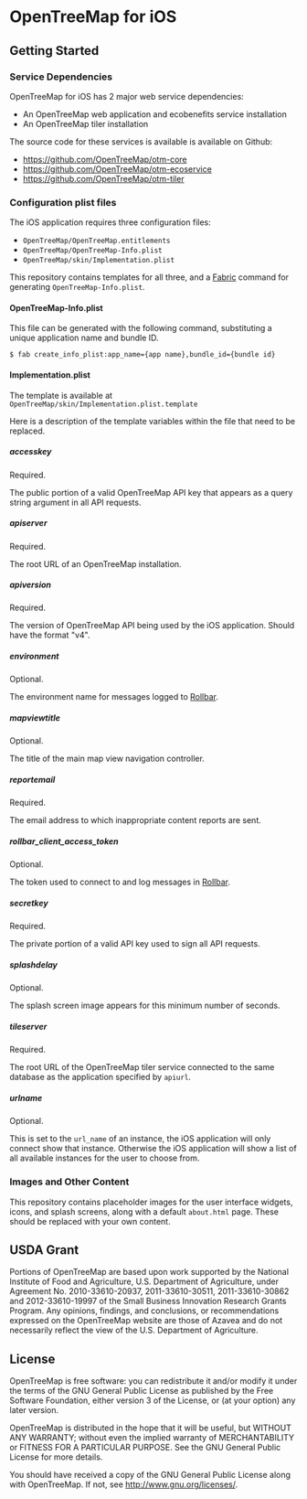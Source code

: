 # OpenTreeMap for iOS

## Getting Started

### Service Dependencies

OpenTreeMap for iOS has 2 major web service dependencies:

  - An OpenTreeMap web application and ecobenefits service installation
  - An OpenTreeMap tiler installation

The source code for these services is available is available on Github:

- https://github.com/OpenTreeMap/otm-core
- https://github.com/OpenTreeMap/otm-ecoservice
- https://github.com/OpenTreeMap/otm-tiler


### Configuration plist files

The iOS application requires three configuration files:

* `OpenTreeMap/OpenTreeMap.entitlements`
* `OpenTreeMap/OpenTreeMap-Info.plist`
* `OpenTreeMap/skin/Implementation.plist`

This repository contains templates for all three, and a
[Fabric](http://www.fabfile.org/) command for generating
`OpenTreeMap-Info.plist`.

#### OpenTreeMap-Info.plist

This file can be generated with the following command, substituting
a unique application name and bundle ID.

    $ fab create_info_plist:app_name={app name},bundle_id={bundle id}

#### Implementation.plist

The template is available at `OpenTreeMap/skin/Implementation.plist.template`

Here is a description of the template variables within the file that
need to be replaced.

##### accesskey

Required.

The public portion of a valid OpenTreeMap API key that appears as a
query string argument in all API requests.

##### apiserver

Required.

The root URL of an OpenTreeMap installation.

##### apiversion

Required.

The version of OpenTreeMap API being used by the iOS
application. Should have the format "v4".

##### environment

Optional.

The environment name for messages logged to [Rollbar](https://rollbar.com/).

##### mapviewtitle

Optional.

The title of the main map view navigation controller.

##### reportemail

Required.

The email address to which inappropriate content reports are sent.

##### rollbar_client_access_token

Optional.

The token used to connect to and log messages in [Rollbar](https://rollbar.com/).

##### secretkey

Required.

The private portion of a valid API key used to sign all API requests.

##### splashdelay

Optional.

The splash screen image appears for this  minimum number of seconds.

##### tileserver

Required.

The root URL of the OpenTreeMap tiler service connected to the same
database as the application specified by `apiurl`.

##### urlname

Optional.

This is set to the `url_name` of an instance, the iOS application
will only connect show that instance. Otherwise the iOS application
will show a list of all available instances for the user to choose
from.


### Images and Other Content

This repository contains placeholder images for the user interface
widgets, icons, and splash screens, along with a default `about.html`
page. These should be replaced with your own content.




## USDA Grant

Portions of OpenTreeMap are based upon work supported by the National Institute of Food and Agriculture, U.S. Department of Agriculture, under Agreement No. 2010-33610-20937, 2011-33610-30511, 2011-33610-30862 and 2012-33610-19997 of the Small Business Innovation Research Grants Program. Any opinions, findings, and conclusions, or recommendations expressed on the OpenTreeMap website are those of Azavea and do not necessarily reflect the view of the U.S. Department of Agriculture.




## License

OpenTreeMap is free software: you can redistribute it and/or modify
it under the terms of the GNU General Public License as published by
the Free Software Foundation, either version 3 of the License, or
(at your option) any later version.

OpenTreeMap is distributed in the hope that it will be useful,
but WITHOUT ANY WARRANTY; without even the implied warranty of
MERCHANTABILITY or FITNESS FOR A PARTICULAR PURPOSE.  See the
GNU General Public License for more details.

You should have received a copy of the GNU General Public License
along with OpenTreeMap.  If not, see <http://www.gnu.org/licenses/>.
